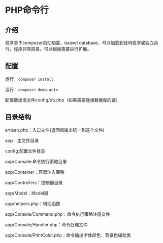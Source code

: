 # PHP命令行

## 介绍
程序基于composer自动加载、laravel database，可以加载到任何程序或独立运行，程序非常简易，可以根据需要进行扩展。

## 配置

运行：`composer install`

运行：`composer dump-auto`

配置数据库文件config/db.php（如果需要连接数据库的话）

## 目录结构

artisan.php：入口文件(返回值输出统一到这个文件)

app：主文件目录

config:配置文件目录

app/Console:命令执行策略目录

app/Container：容器注入策略

app/Controllers：控制器目录

app/Model：Model层

app/helpers.php：辅助函数

app/Console/Command.php：命令执行策略注册文件

app/Console/Handler.php：命令处理文件

app/Console/PrintColor.php：命令输出字体颜色、背景色辅助类